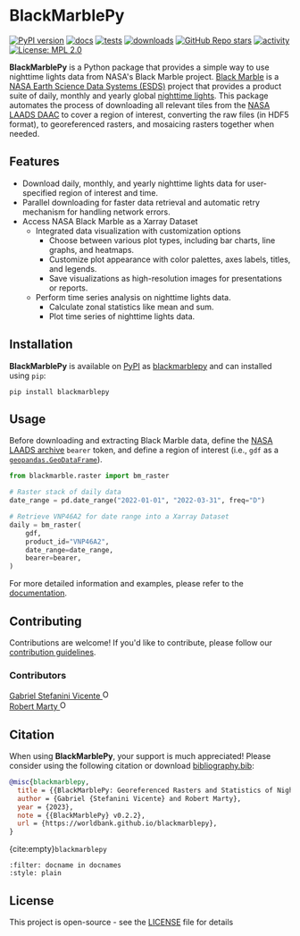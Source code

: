 # BlackMarblePy

[![PyPI version](https://badge.fury.io/py/blackmarblepy.svg)](https://badge.fury.io/py/blackmarblepy)
[![docs](https://github.com/worldbank/blackmarblepy/actions/workflows/gh-pages.yml/badge.svg)](https://github.com/worldbank/blackmarblepy/actions/workflows/gh-pages.yml)
[![tests](https://github.com/worldbank/blackmarblepy/actions/workflows/tests.yml/badge.svg)](https://github.com/worldbank/blackmarblepy/actions/workflows/tests.yml)
[![downloads](https://static.pepy.tech/badge/blackmarblepy/month)](https://pepy.tech/project/blackmarblepy)
[![GitHub Repo stars](https://img.shields.io/github/stars/worldbank/blackmarblepy)](https://github.com/worldbank/blackmarblepy)
[![activity](https://img.shields.io/github/commit-activity/m/worldbank/blackmarblepy)](https://github.com/worldbank/blackmarblepy/graphs/commit-activity)
[![License: MPL 2.0](https://img.shields.io/badge/License-MPL_2.0-brightgreen.svg)](https://opensource.org/licenses/MPL-2.0)

**BlackMarblePy** is a Python package that provides a simple way to use nighttime lights data from NASA's Black Marble project. [Black Marble](https://blackmarble.gsfc.nasa.gov) is a [NASA Earth Science Data Systems (ESDS)](https://www.earthdata.nasa.gov) project that provides a product suite of daily, monthly and yearly global [nighttime lights](https://www.earthdata.nasa.gov/learn/backgrounders/nighttime-lights). This package automates the process of downloading all relevant tiles from the [NASA LAADS DAAC](https://www.earthdata.nasa.gov/eosdis/daacs/laads) to cover a region of interest, converting the raw files (in HDF5 format), to georeferenced rasters, and mosaicing rasters together when needed.

## Features

- Download daily, monthly, and yearly nighttime lights data for user-specified region of interest and time.
- Parallel downloading for faster data retrieval and automatic retry mechanism for handling network errors.
- Access NASA Black Marble as a Xarray Dataset
  - Integrated data visualization with customization options
    - Choose between various plot types, including bar charts, line graphs, and heatmaps.
    - Customize plot appearance with color palettes, axes labels, titles, and legends.
    - Save visualizations as high-resolution images for presentations or reports.
  - Perform time series analysis on nighttime lights data.
    - Calculate zonal statistics like mean and sum.
    - Plot time series of nighttime lights data.

## Installation

**BlackMarblePy** is available on [PyPI](https://pypi.org) as [blackmarblepy](https://pypi.org/project/blackmarblepy) and can installed using `pip`:

```shell
pip install blackmarblepy
```

## Usage

Before downloading and extracting Black Marble data, define the [NASA LAADS archive](https://ladsweb.modaps.eosdis.nasa.gov/archive/allData/5000/VNP46A3/) `bearer` token, and define a region of interest (i.e., `gdf` as a [`geopandas.GeoDataFrame`](https://geopandas.org/en/stable/docs/reference/api/geopandas.GeoDataFrame.html)).

```python
from blackmarble.raster import bm_raster

# Raster stack of daily data
date_range = pd.date_range("2022-01-01", "2022-03-31", freq="D")

# Retrieve VNP46A2 for date range into a Xarray Dataset
daily = bm_raster(
    gdf,
    product_id="VNP46A2",
    date_range=date_range,
    bearer=bearer,
)
```

For more detailed information and examples, please refer to the [documentation](https://worldbank.github.io/blackmarblepy/examples/blackmarblepy.html).

## Contributing

Contributions are welcome! If you'd like to contribute, please follow our [contribution guidelines](CONTRIBUTING.md).

### Contributors

<a href="https://orcid.org/0000-0001-6530-3780">
Gabriel Stefanini Vicente
<img alt="ORCID logo" src="https://info.orcid.org/wp-content/uploads/2019/11/orcid_16x16.png" width="16" height="16" />
</a>
<br>
<a href="https://orcid.org/0000-0002-3164-3813">
Robert Marty
<img alt="ORCID logo" src="https://info.orcid.org/wp-content/uploads/2019/11/orcid_16x16.png" width="16" height="16" />
</a>

## Citation

When using **BlackMarblePy**, your support is much appreciated! Please consider using the following citation or download [bibliography.bib](bibliography.bib):

```bibtex
@misc{blackmarblepy,
  title = {{BlackMarblePy: Georeferenced Rasters and Statistics of Nighttime Lights from NASA Black Marble}},
  author = {Gabriel {Stefanini Vicente} and Robert Marty},
  year = {2023},
  note = {{BlackMarblePy} v0.2.2},
  url = {https://worldbank.github.io/blackmarblepy},
}
```

{cite:empty}`blackmarblepy`

```{bibliography}
:filter: docname in docnames
:style: plain
```

## License

This project is open-source - see the [LICENSE](LICENSE) file for details
